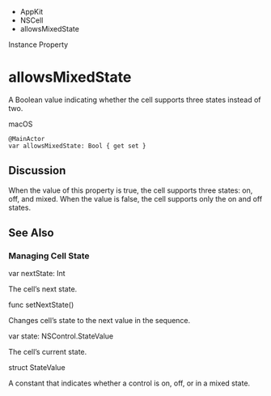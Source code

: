 

- AppKit
- NSCell
-  allowsMixedState 

Instance Property

# allowsMixedState

A Boolean value indicating whether the cell supports three states instead of two.

macOS

``` source
@MainActor
var allowsMixedState: Bool { get set }
```

## Discussion

When the value of this property is true, the cell supports three states: on, off, and mixed. When the value is false, the cell supports only the on and off states.

## See Also

### Managing Cell State

var nextState: Int

The cell’s next state.

func setNextState()

Changes cell’s state to the next value in the sequence.

var state: NSControl.StateValue

The cell’s current state.

struct StateValue

A constant that indicates whether a control is on, off, or in a mixed state.

